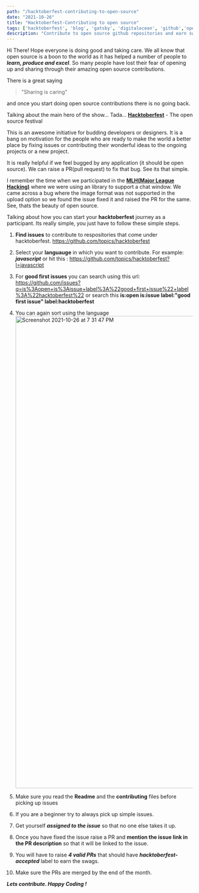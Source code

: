 ```yaml
---
path: "/hacktoberfest-contributing-to-open-source"
date: "2021-10-26"
title: "Hacktoberfest-Contributing to open source"
tags: ['hacktoberfest', 'blog', 'gatsby', 'digitalocean', 'github','open-source']
description: "Contribute to open source github repositories and earn swags"
---
```


Hi There! Hope everyone is doing good and taking care.
We all know that open source is a boon to the world as it has helped a number of people to ***learn, produce and excel***. So many people have lost their fear of opening up and sharing through their amazing open source contributions.

There is a great saying 

> "Sharing is caring"

and once you start doing open source contributions there is no going back.

Talking about the main hero of the show... Tada...
**[Hacktoberfest](https://hacktoberfest.digitalocean.com/)** - The open source festival

This is an awesome initiative for budding developers or designers. It is a bang on motivation for the people who are ready to make the world a better place by fixing issues or contributing their wonderful ideas to the ongoing projects or a new project.

It is really helpful if we feel bugged by any application (it should be open source). We can raise a PR(pull request) to fix that bug. See its that simple.

I remember the time when we participated in the **[MLH(Major League Hacking)](https://mlh.io/)** where we were using an library to support a chat window. We came across a bug where the image format was not supported in the upload option so we found the issue fixed it and raised the PR for the same. See, thats the beauty of open source.

Talking about how you can start your **hacktoberfest** journey as a participant. Its really simple, you just have to follow these simple steps.

 1. **Find issues** to contribute to respositories that come under hacktoberfest.  https://github.com/topics/hacktoberfest

 2. Select your **languauge** in which you want to contribute. For example: ***javascript*** or hit this : https://github.com/topics/hacktoberfest?l=javascript

 3. For **good first issues** you can search using this url: https://github.com/issues?q=is%3Aopen+is%3Aissue+label%3A%22good+first+issue%22+label%3A%22hacktoberfest%22 or search this **is:open is:issue label:"good first issue" label:hacktoberfest** 
 4. You can again sort using the language <img width="1280" alt="Screenshot 2021-10-26 at 7 31 47 PM" src="https://user-images.githubusercontent.com/12448024/138895147-35cd31d1-cba2-4044-aa6a-aa89491e2cde.png">
 5. Make sure you read the **Readme** and the **contributing** files before picking up issues
 6. If you are a beginner try to always pick up simple issues.
 7. Get yourself ***assigned to the issue*** so that no one else takes it up.
 8. Once you have fixed the issue raise a PR and **mention the issue link in the PR description** so that it will be linked to the issue.
 9. You will have to raise ***4 valid PRs*** that should have ***hacktoberfest-accepted*** label to earn the swags.
 10.  Make sure the PRs are merged by the end of the month.

***Lets contribute. Happy Coding !*** 
